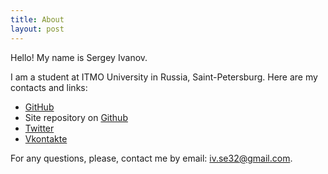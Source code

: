 ```yaml
---
title: About
layout: post
---
```

Hello! My name is Sergey Ivanov.

I am a student at ITMO University in Russia, Saint-Petersburg.
Here are my contacts and links:
- [GitHub](https://github.com/seri0zha/)
- Site repository on [Github](https://github.com/seri0zha/seri0zha.github.io)
- [Twitter](https://twitter.com/seri0zha)
- [Vkontakte](https://vk.com/seri0zha)

For any questions, please, contact me by email: iv.se32@gmail.com.
